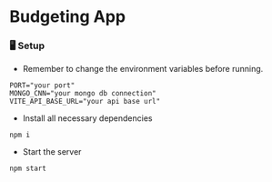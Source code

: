 # Budgeting App

### 🖥 Setup 
- Remember to change the environment variables before running.
```
PORT="your port"
MONGO_CNN="your mongo db connection"
VITE_API_BASE_URL="your api base url" 
```
- Install all necessary dependencies
```
npm i
```
- Start the server
```
npm start